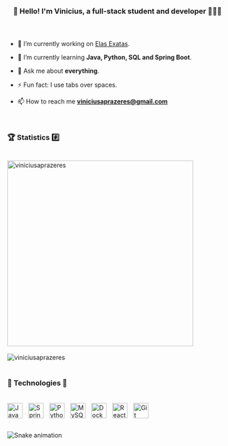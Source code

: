 ### <div align="center"> 🚀 Hello! I'm Vinicius, a full-stack student and developer 👨🏽‍💻 </div> <br/> <br/>

- 🔭 I’m currently working on [Elas Exatas](https://github.com/ElasExatas/Elas_Exatas).

- 🧠 I’m currently learning **Java, Python, SQL and Spring Boot**.

- 💬 Ask me about **everything**.

- ⚡ Fun fact: I use tabs over spaces.

- 📫 How to reach me **viniciusaprazeres@gmail.com** <br/> <br/> <br/>


### 🏆 Statistics #️⃣ <br/> <br/>

<div>
<img width="425px" src="https://github-readme-stats.vercel.app/api?username=viniciusaprazeres&theme=tokyonight&border_color=5900ff&count_private=true&show_icons=true&layout=compact&hide_title=true&locale=en" alt="viniciusaprazeres" />
</div>

<br/>

<div>
<img src="https://github-readme-stats.vercel.app/api/top-langs?username=viniciusaprazeres&theme=tokyonight&border_color=5900ff&count_private=true&show_icons=true&locale=en&layout=compact&hide_title=true" alt="viniciusaprazeres" /></div>

<br/>

### 🧰 Technologies 🦾 <br/> <br/>

<img align="left" alt="Java" width="35px" style="padding-right:10px;" src="https://cdn.jsdelivr.net/gh/devicons/devicon/icons/java/java-original.svg"/>
<img align="left" alt="SpringBoot" width="35px" style="padding-right:10px;" src="https://cdn.jsdelivr.net/gh/devicons/devicon/icons/spring/spring-original.svg"/>
<img align="left" alt="Python" width="35px" style="padding-right:10px;" src="https://cdn.jsdelivr.net/gh/devicons/devicon/icons/python/python-original.svg"/>
<img align="left" alt="MySQL" width="35px" style="padding-right:10px;" src="https://cdn.jsdelivr.net/gh/devicons/devicon/icons/mysql/mysql-original.svg"/>
<img align="left" alt="Docker" width="35px" style="padding-right:10px;" src="https://cdn.jsdelivr.net/gh/devicons/devicon/icons/docker/docker-plain.svg"/>
<img align="left" alt="React" width="35px" style="padding-right:10px;" src="https://cdn.jsdelivr.net/gh/devicons/devicon/icons/react/react-original.svg"/>
<img align="left" alt="Git" width="35px" style="padding-right:10px;" src="https://cdn.jsdelivr.net/gh/devicons/devicon/icons/git/git-original.svg"/>
<br/> <br/> <br/>



<!-- ### 🔔 Contact 📣 <br/> <br/>-->


![Snake animation](https://github.com/viniciusaprazeres)
